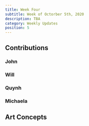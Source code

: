 ```yaml
---
title: Week Four
subtitle: Week of Octorber 5th, 2020
description: TBA
category: Weekly Updates
position: 5
---
```


## Contributions

### John

### Will

### Quynh

### Michaela

## Art Concepts
